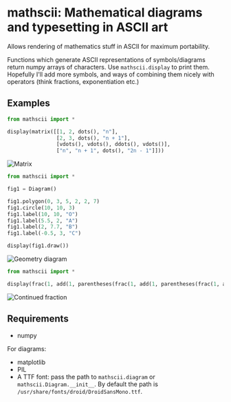 # mathscii: Mathematical diagrams and typesetting in ASCII art

Allows rendering of mathematics stuff in ASCII for maximum portability.

Functions which generate ASCII representations of symbols/diagrams return numpy arrays of characters. Use `mathscii.display` to print them. Hopefully I'll add more symbols, and ways of combining them nicely with operators (think fractions, exponentiation etc.)

## Examples

```python
from mathscii import *

display(matrix([[1, 2, dots(), "n"],
                [2, 3, dots(), "n + 1"],
                [vdots(), vdots(), ddots(), vdots()],
                ["n", "n + 1", dots(), "2n - 1"]]))
```

![Matrix](https://i.postimg.cc/T1k8S0jv/matrix.png)

```python
from mathscii import *

fig1 = Diagram()

fig1.polygon(0, 3, 5, 2, 2, 7)
fig1.circle(10, 10, 3)
fig1.label(10, 10, "O")
fig1.label(5.5, 2, "A")
fig1.label(2, 7.7, "B")
fig1.label(-0.5, 3, "C")

display(fig1.draw())
```

![Geometry diagram](https://i.postimg.cc/Hsx15GHY/geometry.png)

```python
from mathscii import *

display(frac(1, add(1, parentheses(frac(1, add(1, parentheses(frac(1, add(1, dots(3, 1))))))))))
```

![Continued fraction](https://i.imgur.com/WCnK9XU.png)


## Requirements

- numpy

For diagrams:

- matplotlib
- PIL
- A TTF font: pass the path to `mathscii.diagram` or `mathscii.Diagram.__init__`. By default the path is `/usr/share/fonts/droid/DroidSansMono.ttf`.
